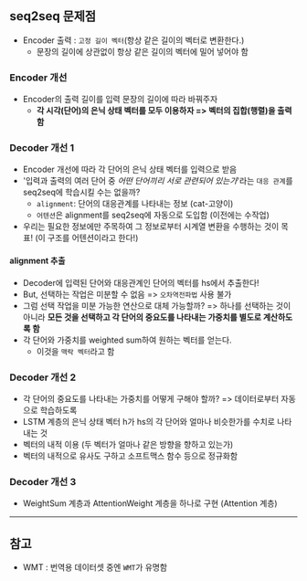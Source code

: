 ## seq2seq 문제점
- Encoder 출력 : `고정 길이 벡터`(항상 같은 길이의 벡터로 변환한다.)
	- 문장의 길이에 상관없이 항상 같은 길이의 벡터에 밀어 넣어야 함

### Encoder 개선
- Encoder의 출력 길이를 입력 문장의 길이에 따라 바꿔주자
	- __각 시각(단어)의 은닉 상태 벡터를 모두 이용하자 => 벡터의 집합(행렬)을 출력함__

### Decoder 개선 1
- Encoder 개선에 따라 각 단어의 은닉 상태 벡터를 입력으로 받음
- '입력과 출력의 여러 단어 중 _어떤 단어끼리 서로 관련되어 있는가_'라는 `대응 관계`를 seq2seq에 학습시킬 수는 없을까?
	- `alignment`: 단어의 대응관계를 나타내는 정보 (cat-고양이)
	- `어텐션`은 alignment를 seq2seq에 자동으로 도입함 (이전에는 수작업)
- 우리는 필요한 정보에만 주목하여 그 정보로부터 시계열 변환을 수행하는 것이 목표! (이 구조를 어텐션이라고 한다!)

#### alignment 추출
- Decoder에 입력된 단어와 대응관계인 단어의 벡터를 hs에서 추출한다!
- But, 선택하는 작업은 미분할 수 없음 => `오차역전파법` 사용 불가
- 그럼 선택 작업을 미분 가능한 연산으로 대체 가능할까? => 하나를 선택하는 것이 아니라 __모든 것을 선택하고 각 단어의 중요도를 나타내는 가중치를 별도로 계산하도록 함__
- 각 단어와 가중치를 weighted sum하여 원하는 벡터를 얻는다.
	- 이것을 `맥락 벡터`라고 함

### Decoder 개선 2
- 각 단어의 중요도를 나타내는 가중치를 어떻게 구해야 할까? => 데이터로부터 자동으로 학습하도록
- LSTM 계층의 은닉 상태 벡터 h가 hs의 각 단어와 얼마나 비슷한가를 수치로 나타내는 것
- 벡터의 내적 이용 (두 벡터가 얼마나 같은 방향을 향하고 있는가)
- 벡터의 내적으로 유사도 구하고 소프트맥스 함수 등으로 정규화함

### Decoder 개선 3
- WeightSum 계층과 AttentionWeight 계층을 하나로 구현 (Attention 계층)

***


## 참고
- WMT : 번역용 데이터셋 중엔 `WMT`가 유명함
